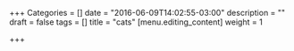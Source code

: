 +++
Categories = []
date = "2016-06-09T14:02:55-03:00"
description = ""
draft = false
tags = []
title = "cats"
[menu.editing_content]
weight = 1

+++
